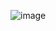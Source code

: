 ![image](https://github.com/rajneesh-18/Mini-Project/assets/112794051/c7ef0b7f-d727-41be-8bf8-0cee794719ad)



